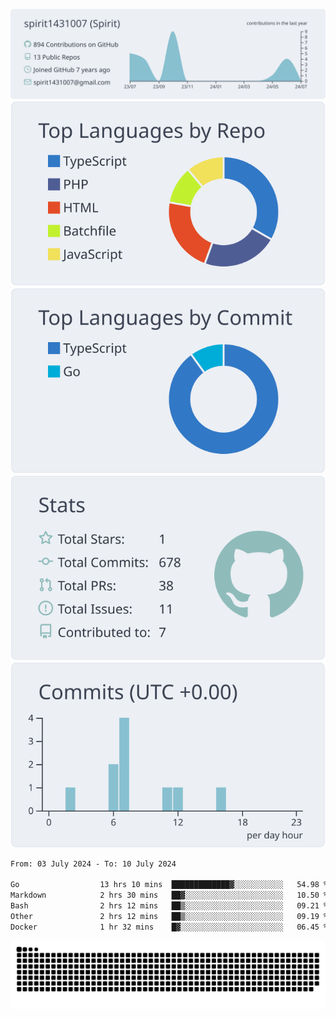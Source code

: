 [![](https://raw.githubusercontent.com/spirit1431007/spirit1431007/master/profile-summary-card-output/nord_bright/0-profile-details.svg)](https://git.io/spiritx)
[![](https://raw.githubusercontent.com/spirit1431007/spirit1431007/master/profile-summary-card-output/nord_bright/1-repos-per-language.svg)](https://git.io/spiritx) [![](https://raw.githubusercontent.com/spirit1431007/spirit1431007/master/profile-summary-card-output/nord_bright/2-most-commit-language.svg)](https://git.io/spiritx)
[![](https://raw.githubusercontent.com/spirit1431007/spirit1431007/master/profile-summary-card-output/nord_bright/3-stats.svg)](https://git.io/spiritx) [![](https://raw.githubusercontent.com/spirit1431007/spirit1431007/master/profile-summary-card-output/nord_bright/4-productive-time.svg)](https://git.io/spiritx)

<!--START_SECTION:waka-->

```txt
From: 03 July 2024 - To: 10 July 2024

Go                  13 hrs 10 mins  █████████████▓░░░░░░░░░░░   54.98 %
Markdown            2 hrs 30 mins   ██▓░░░░░░░░░░░░░░░░░░░░░░   10.50 %
Bash                2 hrs 12 mins   ██▒░░░░░░░░░░░░░░░░░░░░░░   09.21 %
Other               2 hrs 12 mins   ██▒░░░░░░░░░░░░░░░░░░░░░░   09.19 %
Docker              1 hr 32 mins    █▓░░░░░░░░░░░░░░░░░░░░░░░   06.45 %
```

<!--END_SECTION:waka-->

![contribution](https://github.com/spirit1431007/spirit1431007/blob/output/github-contribution-grid-snake.svg)
